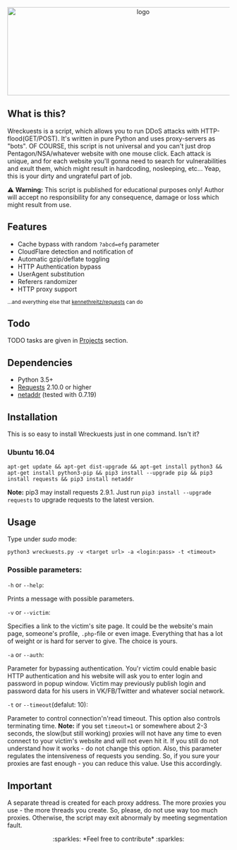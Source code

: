 <p align="center">
  <a href="https://github.com/JamesJGoodwin/wreckuests/releases"><img src="https://raw.githubusercontent.com/JamesJGoodwin/wreckuests/master/logo.png" width="600" height="200" alt="logo"></a>
</p>

## What is this?
Wreckuests is a script, which allows you to run DDoS attacks with HTTP-flood(GET/POST). It's written in pure Python and uses proxy-servers as "bots". OF COURSE, this script is not universal and you can't just drop Pentagon/NSA/whatever website with one mouse click. Each attack is unique, and for each website you'll gonna need to search for vulnerabilities and exult them, which might result in hardcoding, nosleeping, etc... Yeap, this is your dirty and ungrateful part of job.  

:warning: **Warning:** This script is published for educational purposes only! Author will accept no responsibility for any consequence, damage or loss which might result from use.
## Features
* Cache bypass with random `?abcd=efg` parameter
* CloudFlare detection and notification of
* Automatic gzip/deflate toggling
* HTTP Authentication bypass
* UserAgent substitution
* Referers randomizer
* HTTP proxy support

<sup>...and everything else that [kennethreitz/requests](https://github.com/kennethreitz/requests) can do</sup>

## Todo
TODO tasks are given in [Projects](https://github.com/JamesJGoodwin/PYg0odwin/projects/1) section.

## Dependencies
* Python 3.5+
* [Requests](https://github.com/kennethreitz/requests) 2.10.0 or higher
* [netaddr](https://pypi.python.org/pypi/netaddr) (tested with 0.7.19)

## Installation
This is so easy to install Wreckuests just in one command. Isn't it?

### Ubuntu 16.04
```
apt-get update && apt-get dist-upgrade && apt-get install python3 && apt-get install python3-pip && pip3 install --upgrade pip && pip3 install requests && pip3 install netaddr
```

**Note:** pip3 may install requests 2.9.1. Just run `pip3 install --upgrade requests` to upgrade requests to the latest version.

## Usage
Type under *sudo* mode:

`python3 wreckuests.py -v <target url> -a <login:pass> -t <timeout>`

### Possible parameters:

`-h` or `--help`:

Prints a message with possible parameters. 

`-v` or `--victim`:

Specifies a link to the victim's site page. It could be the website's main page, someone's profile, `.php`-file or even image. Everything that has a lot of weight or is hard for server to give. The choice is yours.

`-a` or `--auth`:

Parameter for bypassing authentication. You'r victim could enable basic HTTP authentication and his website will ask you to enter login and password in popup window. Victim may previously publish login and password data for his users in VK/FB/Twitter and whatever social network.

`-t` or `--timeout`(defalut: 10):

Parameter to control connection'n'read timeout. This option also controls terminating time. **Note:** if you set `timeout=1` or somewhere about 2-3 seconds, the slow(but still working) proxies will not have any time to even connect to your victim's website and will not even hit it. If you still do not understand how it works - do not change this option. Also, this parameter regulates the intensiveness of requests you sending. So, if you sure your proxies are fast enough - you can reduce this value. Use this accordingly.

## Important

A separate thread is created for each proxy address. The more proxies you use - the more threads you create. So, please, do not use way too much proxies. Otherwise, the script may exit abnormaly by meeting segmentation fault.

<p align="center">:sparkles: *Feel free to contribute* :sparkles:</p>
